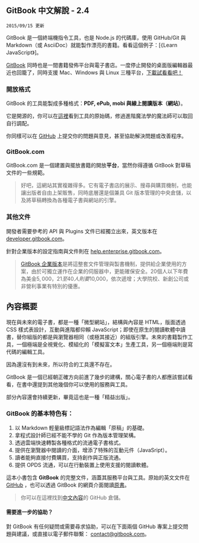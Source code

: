 ## GitBook 中文解說 - 2.4

`2015/09/15 更新`

GitBook 是一個終端機指令工具，也是 Node.js 的代碼庫，使用 GitHub/Git 與 Markdown（或 AsciiDoc）就能製作漂亮的書籍。看看這個例子：[《Learn JavaScript》]。

[GitBook](https://www.gitbook.com/) 同時也是一間書籍發佈平台與電子書店。一度停止開發的桌面版編輯器最近也回籠了，同時支援 Mac、Windows 與 Linux 三種平台，[下載試看看吧！](https://www.gitbook.com/editor)

### 開放格式

GitBook 的工具能製成多種格式：**PDF, ePub, mobi 與線上閱讀版本（網站）**。

它是開源的，你可以在[這裡](https://github.com/GitbookIO/gitbook)看到工具的原始碼，修過進階魔法學的魔法師可以取回自行調配。

你同樣可以在 [GitHub](https://github.com/GitbookIO/gitbook/issues) 上提交你的問題與意見，甚至協助解決問題或改善程序。

### GitBook.com

GitBook.com 是一個建置與擺放書籍的開放**平台**，當然你得遵循 GitBook 對草稿文件的一些規範。

> 好吧，這網站其實複雜得多。它有電子書店的展示、搜尋與購買機制，也能讓出版者自由上架販售，同時底層還是個兼具 Git 版本管理的中央倉儲，以及將草稿轉換為各種電子書與網站的引擎。

### 其他文件

開發者需要參考的 API 與 Plugins 文件已經獨立出來，英文版本在 [developer.gitbook.com](https://developer.gitbook.com/)。

針對企業版本的設定指南與文件則在 [help.enterprise.gitbook.com](http://help.enterprise.gitbook.com/)。

> [GitBook 企業版本](https://enterprise.gitbook.com)是將這整套文件管理與製書機制，提供給企業使用的方案，由於可獨立運作在企業的伺服器中，更能確保安全。20個人以下年費為美金$5,000，21至40人則要$10,000，依次遞增；大學院校、新創公司或非營利事業有特別的優惠。


## 內容概要

現在與未來的電子書，都是一種「微型網站」，結構與內容是 HTML，版面透過 CSS 樣式表設計，互動與進階都仰賴 JavaScript；即使在原生的閱讀軟體中讀書，替你組版的都是與瀏覽器相同（或極其接近）的組版引擎。未來的書籍製作工具，一個極端是全視覺化、模組化的「模擬富文本」生產工具，另一個極端則是寫代碼的編輯工具。

因為還沒有到未來，所以符合的工具還不存在。

GitBook 是一個已經朝正確方向前進了幾步的建構，關心電子書的人都應該嘗試看看，在書中還提到其他幾個你可以使用的服務與工具。

部分內容還會持續更新，畢竟這也是一種「精益出版」。

### GitBook 的基本特色有：

1. 以 Markdown 輕量級標記語法作為編輯「原稿」的基礎。
2. 拿程式設計師已經不能不學的 Git 作為版本管理架構。
3. 透過雲端快速轉製各種格式的流通電子書格式。
4. 提供在瀏覽器中閱讀的介面，增添了特殊的互動元件（JavaSript）。
5. 讀者能夠直接付費購買，支持創作與正版流通。
6. 提供 OPDS 流通，可以在行動裝置上使用支援的閱讀軟體。

這本小書包含 **GitBook** 的完整文件，涵蓋其服務平台與工具。原始的英文文件在 [GitHub](https://github.com/GitbookIO/documentation) ，也可以透過 GitBook 的網頁介面閱讀[原書](http://help.gitbook.io)。

> 你可以在這裡找到[中文內容](https://github.com/wastemobile/gitbook)的 GitHub 倉儲。

#### 需要進一步的協助？

對 GitBook 有任何疑問或需要尋求協助，可以在下面兩個 GitHub 專案上提交問題與建議，或直接以電子郵件聯繫： [contact@gitbook.com](mailto:contact@gitbook.com)。
